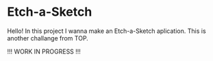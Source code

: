 # Etch-a-Sketch
Hello! In this project I wanna make an Etch-a-Sketch aplication. This is another challange from TOP. 

!!! WORK IN PROGRESS !!!
